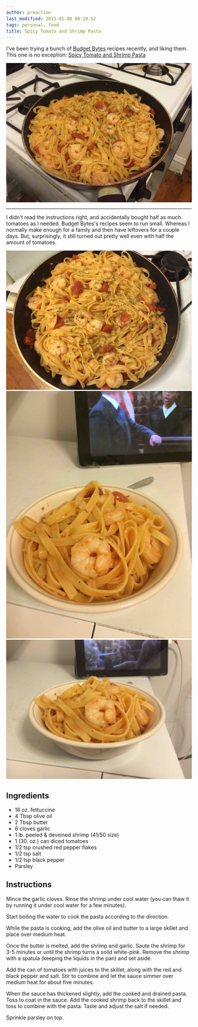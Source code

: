 ```yaml
---
author: preaction
last_modified: 2015-01-08 00:10:52
tags: personal, food
title: Spicy Tomato and Shrimp Pasta
---
```


I've been trying a bunch of [Budget Bytes](http://www.budgetbytes.com) recipes
recently, and liking them. This one is no exception: [Spicy Tomato and Shrimp
Pasta](http://www.budgetbytes.com/2013/07/spicy-shrimp-tomato-pasta/)

![](/blog/images/food/spicy-tomato-and-shrimp-pasta/IMG_0987.jpg)

---

I didn't read the instructions right, and accidentally bought half as much
tomatoes as I needed. Budget Bytes's recipes seem to run small. Whereas I
normally make enough for a family and then have leftovers for a couple days.
But, surprisingly, it still turned out pretty well even with half the amount of
tomatoes.

![](/blog/images/food/spicy-tomato-and-shrimp-pasta/IMG_0988.jpg)
![](/blog/images/food/spicy-tomato-and-shrimp-pasta/IMG_0989.jpg)
![](/blog/images/food/spicy-tomato-and-shrimp-pasta/IMG_0990.jpg)

## Ingredients

* 16 oz. fettuccine
* 4 Tbsp olive oil
* 2 Tbsp butter
* 6 cloves garlic
* 1 lb. peeled & deveined shrimp (41/50 size)
* 1 (30. oz.) can diced tomatoes
* 1/2 tsp crushed red pepper flakes
* 1/2 tsp salt
* 1/2 tsp black pepper
* Parsley

## Instructions

Mince the garlic cloves. Rinse the shrimp under cool water (you can thaw it by
running it under cool water for a few minutes).

Start boiling the water to cook the pasta according to the direction.

While the pasta is cooking, add the olive oil and butter to a large skillet and
place over medium heat.

Once the butter is melted, add the shrimp and garlic. Saute the shrimp for 3-5
minutes or until the shrimp turns a solid white-pink. Remove the shrimp with a
spatula (keeping the liquids in the pan) and set aside.

Add the can of tomatoes with juices to the skillet, along with the red and
black pepper and salt. Stir to combine and let the sauce simmer over medium
heat for about five minutes.

When the sauce has thickened slightly, add the cooked and drained pasta. Toss
to coat in the sauce. Add the cooked shrimp back to the skillet and toss to
combine with the pasta. Taste and adjust the salt if needed.

Sprinkle parsley on top.

